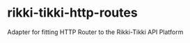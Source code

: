 rikki-tikki-http-routes
=========================

Adapter for fitting HTTP Router to the Rikki-Tikki API Platform
